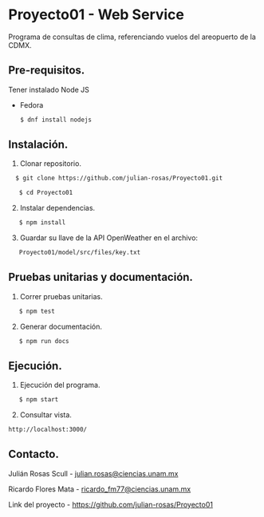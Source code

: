 # Proyecto01 - Web Service

Programa de consultas de clima, referenciando vuelos del areopuerto de la CDMX.

## Pre-requisitos.

Tener instalado Node JS

* Fedora
  ```sh
  $ dnf install nodejs
  ```
## Instalación.

1. Clonar repositorio.
 ```sh
   $ git clone https://github.com/julian-rosas/Proyecto01.git
```

```sh
   $ cd Proyecto01
```

2. Instalar dependencias.

```sh
   $ npm install
```

3. Guardar su llave de la API OpenWeather en el archivo:

```sh
   Proyecto01/model/src/files/key.txt
```


## Pruebas unitarias y documentación.

1. Correr pruebas unitarias.

```sh
   $ npm test
```

2. Generar documentación.

```sh
   $ npm run docs
```

## Ejecución.

1. Ejecución del programa.

```sh
   $ npm start
```

2. Consultar vista.

```sh
http://localhost:3000/
```

## Contacto.

Julián Rosas Scull - julian.rosas@ciencias.unam.mx

Ricardo Flores Mata - ricardo_fm77@ciencias.unam.mx

Link del proyecto - https://github.com/julian-rosas/Proyecto01





